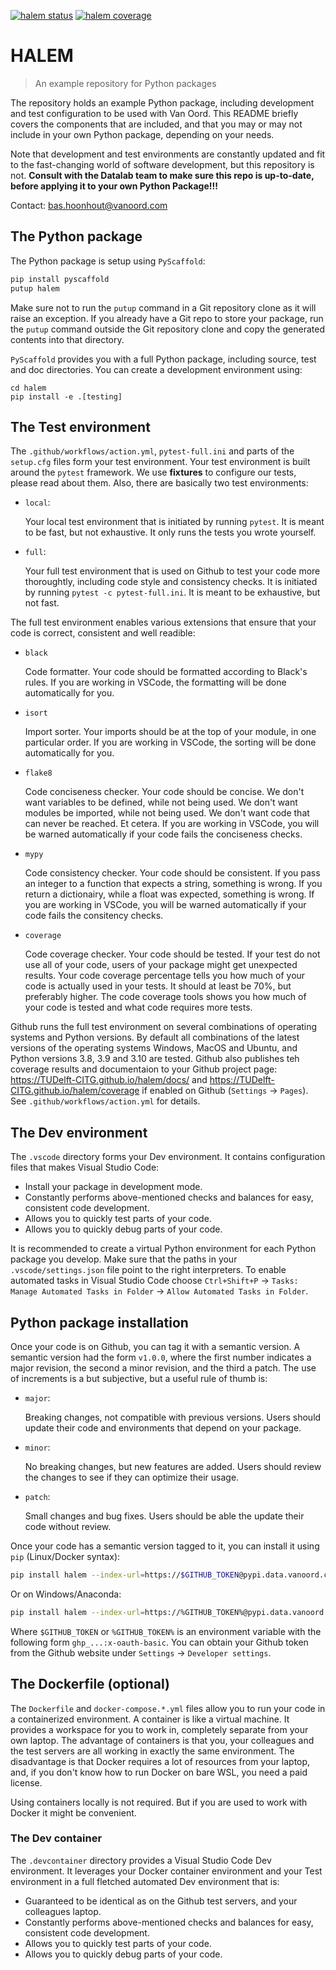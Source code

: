 [![halem status](https://github.com/TUDelft-CITG/halem/actions/workflows/action.yml/badge.svg)](https://github.com/TUDelft-CITG/halem/actions/workflows/action.yml)
[![halem coverage](https://TUDelft-CITG.github.io/halem/coverage/coverage.svg)](https://TUDelft-CITG.github.io/halem/coverage/)

# HALEM

> An example repository for Python packages 

The repository holds an example Python package, including development and test configuration to be used with Van Oord.
This README briefly covers the components that are included, and that you may or may not include in your own Python package, depending on your needs.

Note that development and test environments are constantly updated and fit to the fast-changing world of software development, but this repository is not.
**Consult with the Datalab team to make sure this repo is up-to-date, before applying it to your own Python Package!!!**

Contact: bas.hoonhout@vanoord.com

## The Python package

The Python package is setup using `PyScaffold`:

```bash
pip install pyscaffold
putup halem
```

Make sure not to run the `putup` command in a Git repository clone as it will raise an exception. If you already have a Git repo to store your package, run the `putup` command outside the Git repository clone and copy the generated contents into that directory.

`PyScaffold` provides you with a full Python package, including source, test and doc directories. You can create a development environment using:

```
cd halem
pip install -e .[testing]
```

## The Test environment

The `.github/workflows/action.yml`, `pytest-full.ini` and parts of the `setup.cfg` files form your test environment. Your test environment is built around the `pytest` framework. We use **fixtures** to configure our tests, please read about them. Also, there are basically two test environments:

- `local`:

  Your local test environment that is initiated by running `pytest`. It is meant to be fast, but not exhaustive. It only runs the tests you wrote yourself.

- `full`:

  Your full test environment that is used on Github to test your code more thoroughtly, including code style and consistency checks. It is initiated by running `pytest -c pytest-full.ini`. It is meant to be exhaustive, but not fast.
  
The full test environment enables various extensions that ensure that your code is correct, consistent and well readible:

- `black`

  Code formatter. Your code should be formatted according to Black's rules. If you are working in VSCode, the formatting will be done automatically for you.

- `isort`

  Import sorter. Your imports should be at the top of your module, in one particular order. If you are working in VSCode, the sorting will be done automatically for you.

- `flake8`

  Code conciseness checker. Your code should be concise. We don't want variables to be defined, while not being used. We don't want modules be imported, while not being used. We don't want code that can never be reached. Et cetera. If you are working in VSCode, you will be warned automatically if your code fails the conciseness checks.

- `mypy`

  Code consistency checker. Your code should be consistent. If you pass an integer to a function that expects a string, something is wrong. If you return a dictionairy, while a float was expected, something is wrong. If you are working in VSCode, you will be warned automatically if your code fails the consitency checks.

- `coverage`

  Code coverage checker. Your code should be tested. If your test do not use all of your code, users of your package might get unexpected results. Your code coverage percentage tells you how much of your code is actually used in your tests. It should at least be 70%, but preferably higher. The code coverage tools shows you how much of your code is tested and what code requires more tests.

Github runs the full test environment on several combinations of operating systems and Python versions. By default all combinations of the latest versions of the operating systems Windows, MacOS and Ubuntu, and Python versions 3.8, 3.9 and 3.10 are tested. Github also publishes teh coverage results and documentaion to your Github project page: https://TUDelft-CITG.github.io/halem/docs/ and https://TUDelft-CITG.github.io/halem/coverage if enabled on Github (`Settings` -> `Pages`). See `.github/workflows/action.yml` for details.

## The Dev environment

The `.vscode` directory forms your Dev environment. It contains configuration files that makes Visual Studio Code:

- Install your package in development mode.
- Constantly performs above-mentioned checks and balances for easy, consistent code development.
- Allows you to quickly test parts of your code.
- Allows you to quickly debug parts of your code.

It is recommended to create a virtual Python environment for each Python package you develop. Make sure that the paths in your `.vscode/settings.json` file point to the right interpreters. To enable automated tasks in Visual Studio Code choose `Ctrl+Shift+P` -> `Tasks: Manage Automated Tasks in Folder` -> `Allow Automated Tasks in Folder`.

## Python package installation

Once your code is on Github, you can tag it with a semantic version. A semantic version had the form `v1.0.0`, where the first number indicates a major revision, the second a minor revision, and the third a patch. The use of increments is a but subjective, but a useful rule of thumb is:

- `major`:

  Breaking changes, not compatible with previous versions. Users should update their code and environments that depend on your package.

- `minor`:
  
  No breaking changes, but new features are added. Users should review the changes to see if they can optimize their usage.

- `patch`:

  Small changes and bug fixes. Users should be able the update their code without review.

Once your code has a semantic version tagged to it, you can install it using `pip` (Linux/Docker syntax):

```bash
pip install halem --index-url=https://$GITHUB_TOKEN@pypi.data.vanoord.com
```

Or on Windows/Anaconda:

```bash
pip install halem --index-url=https://%GITHUB_TOKEN%@pypi.data.vanoord.com
```

Where `$GITHUB_TOKEN` or `%GITHUB_TOKEN%` is an environment variable with the following form `ghp_...:x-oauth-basic`. You can obtain your Github token from the Github website under `Settings` -> `Developer settings`.

## The Dockerfile (optional)

The `Dockerfile` and `docker-compose.*.yml` files allow you to run your code in a containerized environment. A container is like a virtual machine. It provides a workspace for you to work in, completely separate from your own laptop. The advantage of containers is that you, your colleagues and the test servers are all working in exactly the same environment. The disadvantage is that Docker requires a lot of resources from your laptop, and, if you don't know how to run Docker on bare WSL, you need a paid license.

Using containers locally is not required. But if you are used to work with Docker it might be convenient.

### The Dev container

The `.devcontainer` directory provides a Visual Studio Code Dev environment. It leverages your Docker container environment and your Test environment in a full fletched automated Dev environment that is:

- Guaranteed to be identical as on the Github test servers, and your colleagues laptop.
- Constantly performs above-mentioned checks and balances for easy, consistent code development.
- Allows you to quickly test parts of your code.
- Allows you to quickly debug parts of your code.
